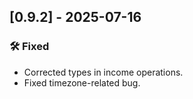 ## [0.9.2] - 2025-07-16

### 🛠 Fixed

* Corrected types in income operations.
* Fixed timezone-related bug.